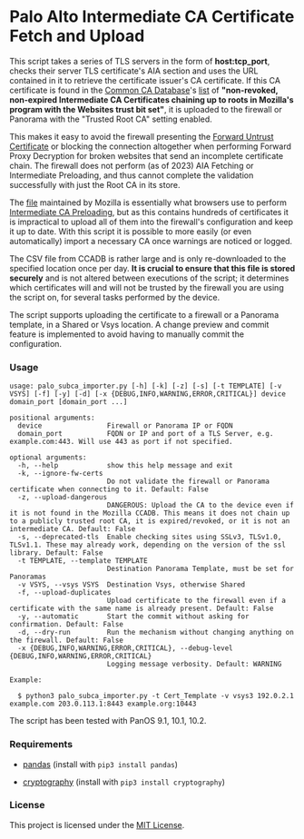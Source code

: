 # Palo Alto Intermediate CA Certificate Fetch and Upload

This script takes a series of TLS servers in the form of **host:tcp_port**, checks their server TLS certificate's AIA section and uses the URL contained in it to retrieve the certificate issuer's CA certificate. If this CA certificate is found in the [Common CA Database](https://www.ccadb.org/)'s [list](https://wiki.mozilla.org/CA/Intermediate_Certificates) of **"non-revoked, non-expired Intermediate CA Certificates chaining up to roots in Mozilla's program with the Websites trust bit set"**, it is uploaded to the firewall or Panorama with the "Trusted Root CA" setting enabled.

This makes it easy to avoid the firewall presenting the [Forward Untrust Certificate](https://docs.paloaltonetworks.com/pan-os/11-0/pan-os-admin/decryption/decryption-concepts/keys-and-certificates-for-decryption-policies) or blocking the connection altogether when performing Forward Proxy Decryption for broken websites that send an incomplete certificate chain. The firewall does not perform (as of 2023) AIA Fetching or Intermediate Preloading, and thus cannot complete the validation successfully with just the Root CA in its store.

The [file](https://ccadb-public.secure.force.com/mozilla/MozillaIntermediateCertsCSVReport) maintained by Mozilla is essentially what browsers use to perform [Intermediate CA Preloading](https://blog.mozilla.org/security/2020/11/13/preloading-intermediate-ca-certificates-into-firefox/), but as this contains hundreds of certificates it is impractical to upload all of them into the firewall's configuration and keep it up to date. With this script it is possible to more easily (or even automatically) import a necessary CA once warnings are noticed or logged.

The CSV file from CCADB is rather large and is only re-downloaded to the specified location once per day. **It is crucial to ensure that this file is stored securely** and is not altered between executions of the script; it determines which certificates will and will not be trusted by the firewall you are using the script on, for several tasks performed by the device.

The script supports uploading the certificate to a firewall or a Panorama template, in a Shared or Vsys location. A change preview and commit feature is implemented to avoid having to manually commit the configuration.

### Usage

```
usage: palo_subca_importer.py [-h] [-k] [-z] [-s] [-t TEMPLATE] [-v VSYS] [-f] [-y] [-d] [-x {DEBUG,INFO,WARNING,ERROR,CRITICAL}] device domain_port [domain_port ...]

positional arguments:
  device                Firewall or Panorama IP or FQDN
  domain_port           FQDN or IP and port of a TLS Server, e.g. example.com:443. Will use 443 as port if not specified.

optional arguments:
  -h, --help            show this help message and exit
  -k, --ignore-fw-certs
                        Do not validate the firewall or Panorama certificate when connecting to it. Default: False
  -z, --upload-dangerous
                        DANGEROUS: Upload the CA to the device even if it is not found in the Mozilla CCADB. This means it does not chain up to a publicly trusted root CA, it is expired/revoked, or it is not an intermediate CA. Default: False
  -s, --deprecated-tls  Enable checking sites using SSLv3, TLSv1.0, TLSv1.1. These may already work, depending on the version of the ssl library. Default: False
  -t TEMPLATE, --template TEMPLATE
                        Destination Panorama Template, must be set for Panoramas
  -v VSYS, --vsys VSYS  Destination Vsys, otherwise Shared
  -f, --upload-duplicates
                        Upload certificate to the firewall even if a certificate with the same name is already present. Default: False
  -y, --automatic       Start the commit without asking for confirmation. Default: False
  -d, --dry-run         Run the mechanism without changing anything on the firewall. Default: False
  -x {DEBUG,INFO,WARNING,ERROR,CRITICAL}, --debug-level {DEBUG,INFO,WARNING,ERROR,CRITICAL}
                        Logging message verbosity. Default: WARNING
```
```
Example:

  $ python3 palo_subca_importer.py -t Cert_Template -v vsys3 192.0.2.1 example.com 203.0.113.1:8443 example.org:10443
```

The script has been tested with PanOS 9.1, 10.1, 10.2.

### Requirements

- [pandas](https://pypi.org/project/pandas/) (install with ```pip3 install pandas```)

- [cryptography](https://pypi.org/project/cryptography/) (install with ```pip3 install cryptography```)

### License

This project is licensed under the [MIT License](LICENSE).
